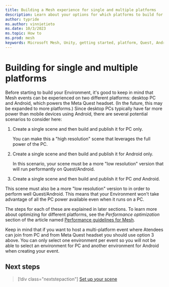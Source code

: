 ```yaml
---
title: Building a Mesh experience for single and multiple platforms
description: Learn about your options for which platforms to build for.
author: typride
ms.author: vinnietieto
ms.date: 10/3/2023
ms.topic: How to
ms.prod: mesh
keywords: Microsoft Mesh, Unity, getting started, platform, Quest, Android, new project
---
```


# Building for single and multiple platforms

Before starting to build your Environment, it's good to keep in mind
that Mesh events can be experienced on two different platforms: desktop
PC and Android, which powers the Meta Quest headset. (In the future,
this may be expanded to more platforms.) Since desktop PCs typically
have far more power than mobile devices using Android, there are several
potential scenarios to consider here:

1. Create a single scene and then build and publish it for PC only.

    You can make this a "high resolution" scene that leverages the full power of the PC.

2. Create a single scene and then build and publish it for Android only.

    In this scenario, your scene must be a more "low resolution" version that will run performantly on Quest/Android.

3. Create a single scene and then build and publish it for PC *and* Android.

This scene must also be a more "low resolution" version to in order to perform well Quest/Android. This means that your Environment won't take advantage of all the PC power available even when it runs on a PC.

The steps for each of these are explained in later sections. To learn more about optimizing for different platforms, see the *Performance optimization* section of the article named [Performance guidelines for Mesh](../debug-and-optimize-performance/performance-guidelines.md#performance-optimization).

Keep in mind that if you want to host a multi-platform event where Atendees can join from PC and from Meta Quest headset you should use option 3 above. You can only select one environment per event so you will not be able to select an environment for PC and another environment for Android when creating your event.

## Next steps

> [!div class="nextstepaction"]
> [Set up your scene](set-up-your-scene.md)
